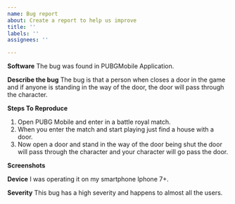 ```yaml
---
name: Bug report
about: Create a report to help us improve
title: ''
labels: ''
assignees: ''

---
```


**Software**
The bug was found in PUBGMobile Application.

**Describe the bug**
The bug is that a person when closes a door in the game and if anyone is standing in the way of the door, the door will pass through the character.

**Steps To Reproduce**
1. Open PUBG Mobile and enter in a battle royal match.
2. When you enter the match and start playing just find a house with a door.
3. Now open a door and stand in the way of the door being shut the door will pass through the character and your character will go pass the door.

**Screenshots**


**Device**
I was operating it on my smartphone Iphone 7+.

**Severity**
This bug has a high severity and happens to almost all the users.
